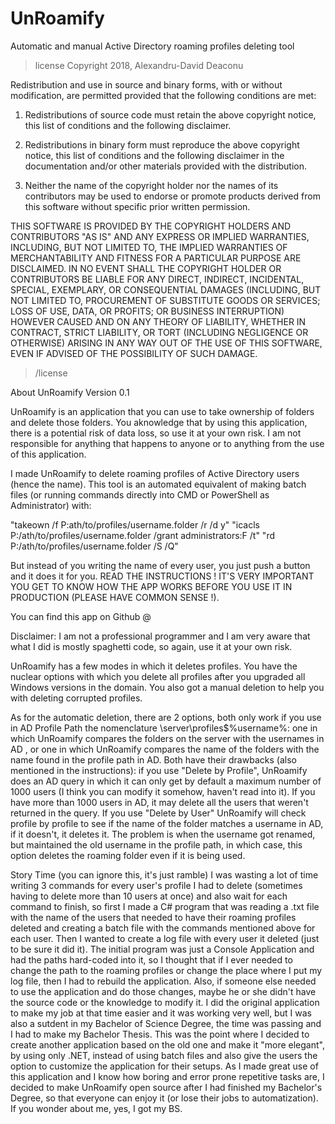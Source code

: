# UnRoamify
Automatic and manual Active Directory roaming profiles deleting tool

>license
Copyright 2018, Alexandru-David Deaconu

Redistribution and use in source and binary forms, with or without modification, are permitted provided that the following conditions are met:

1. Redistributions of source code must retain the above copyright notice, this list of conditions and the following disclaimer.

2. Redistributions in binary form must reproduce the above copyright notice, this list of conditions and the following disclaimer in the documentation and/or other materials provided with the distribution.

3. Neither the name of the copyright holder nor the names of its contributors may be used to endorse or promote products derived from this software without specific prior written permission.

THIS SOFTWARE IS PROVIDED BY THE COPYRIGHT HOLDERS AND CONTRIBUTORS "AS IS" AND ANY EXPRESS OR IMPLIED WARRANTIES, INCLUDING, BUT NOT LIMITED TO, THE IMPLIED WARRANTIES OF MERCHANTABILITY AND FITNESS FOR A PARTICULAR PURPOSE ARE DISCLAIMED. IN NO EVENT SHALL THE COPYRIGHT HOLDER OR CONTRIBUTORS BE LIABLE FOR ANY DIRECT, INDIRECT, INCIDENTAL, SPECIAL, EXEMPLARY, OR CONSEQUENTIAL DAMAGES (INCLUDING, BUT NOT LIMITED TO, PROCUREMENT OF SUBSTITUTE GOODS OR SERVICES; LOSS OF USE, DATA, OR PROFITS; OR BUSINESS INTERRUPTION) HOWEVER CAUSED AND ON ANY THEORY OF LIABILITY, WHETHER IN CONTRACT, STRICT LIABILITY, OR TORT (INCLUDING NEGLIGENCE OR OTHERWISE) ARISING IN ANY WAY OUT OF THE USE OF THIS SOFTWARE, EVEN IF ADVISED OF THE POSSIBILITY OF SUCH DAMAGE.
>/license



About UnRoamify
Version 0.1

UnRoamify is an application that you can use to take ownership of folders and delete those folders. You aknowledge that by using this application, there is a potential risk of data loss, so use it at your own risk. I am not responsible for anything that happens to anyone or to anything from the use of this application. 

I made UnRoamify to delete roaming profiles of Active Directory users (hence the name). This tool is an automated equivalent of making batch files (or running commands directly into CMD or PowerShell as Administrator) with:

"takeown /f  P:ath/to/profiles/username.folder /r /d y"
"icacls P:/ath/to/profiles/username.folder /grant administrators:F /t"
"rd P:/ath/to/profiles/username.folder /S /Q"

But instead of you writing the name of every user, you just push a button and it does it for you. READ THE INSTRUCTIONS ! IT'S VERY IMPORTANT YOU GET TO KNOW HOW THE APP WORKS BEFORE YOU USE IT IN PRODUCTION (PLEASE HAVE COMMON SENSE !).

You can find this app on Github @ <to be filled with link>



Disclaimer: I am not a professional programmer and I am very aware that what I did is mostly spaghetti code, so again, use it at your own risk.

UnRoamify has a few modes in which it deletes profiles. You have the nuclear options with which you delete all profiles after you upgraded all Windows versions in the domain. You also got a manual deletion to help you with deleting corrupted profiles.

As for the automatic deletion, there are 2 options, both only work if you use in AD Profile Path the nomenclature \\server\profiles$\%username%: one in which UnRoamify compares the folders on the server with the usernames in AD , or one in which UnRoamify compares the name of the folders with the name found in the profile path in AD. Both have their drawbacks (also mentioned in the instructions): if you use "Delete by Profile", UnRoamify does an AD query in which it can only get by default a maximum number of 1000 users (I think you can modify it somehow, haven't read into it). If you have more than 1000 users in AD, it may delete all the users that weren't returned in the query. If you use "Delete by User" UnRoamify will check profile by profile to see if the name of the folder matches a username in AD, if it doesn't, it deletes it. The problem is when the username got renamed, but maintained the old username in the profile path, in which case, this option deletes the roaming folder even if it is being used.


Story Time (you can ignore this, it's just ramble)
I was wasting a lot of time writing 3 commands for every user's profile I had to delete (sometimes having to delete more than 10 users at once) and also wait for each command to finish, so first I made a C# program that was reading a .txt file with the name of the users that needed to have their roaming profiles deleted and creating a batch file with the commands mentioned above for each user. Then I wanted to create a log file with every user it deleted (just to be sure it did it). The initial program was just a Console Application and had the paths hard-coded into it, so I thought that if I ever needed to change the path to the roaming profiles or change the place where I put my log file, then I had to rebuild the application. Also, if someone else needed to use the application and do those changes, maybe he or she didn't have the source code or the knowledge to modify it. I did the original application to make my job at that time easier and it was working very well, but I was also a sutdent in my Bachelor of Science Degree, the time was passing and I had to make my Bachelor Thesis. This was the point where I decided to create another application based on the old one and make it "more elegant", by using only .NET, instead of using batch files and also give the users the option to customize the application for their setups. As I made great use of this application and I know how boring and error prone repetitive tasks are, I decided to make UnRoamify open source after I had finished my Bachelor's Degree, so that everyone can enjoy it (or lose their jobs to automatization). If you wonder about me, yes, I got my BS.

